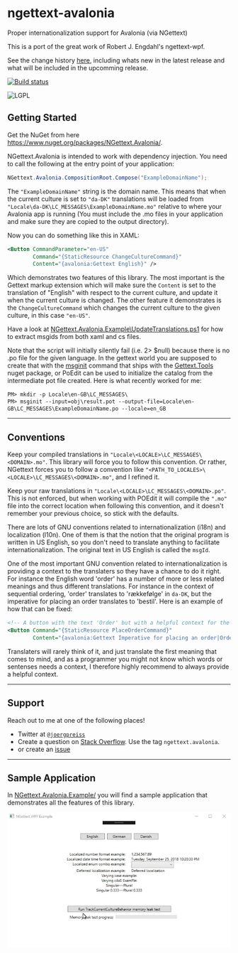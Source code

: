 # ngettext-avalonia
Proper internationalization support for Avalonia (via NGettext)

This is a port of the great work of Robert J. Engdahl's ngettext-wpf.

See the change history <a href="CHANGELOG.md">here</a>, including whats new in the latest release and what will be included in the upcomming release.

[![Build status](https://ci.appveyor.com/api/projects/status/pav95lu9994kplbf?svg=true)](https://ci.appveyor.com/project/Slesa/ngettext-avalonia)

![LGPL](https://www.gnu.org/graphics/lgplv3-88x31.png)

## Getting Started
Get the NuGet from here <a href="https://www.nuget.org/packages/NGettext.Avalonia/">https://www.nuget.org/packages/NGettext.Avalonia/</a>.

NGettext.Avalonia is intended to work with dependency injection.  You need to call the following at the entry point of your application:

```c#
NGettext.Avalonia.CompositionRoot.Compose("ExampleDomainName");
```

The `"ExampleDomainName"` string is the domain name.  This means that when the current culture is set to `"da-DK"` translations will be loaded from `"Locale\da-DK\LC_MESSAGES\ExampleDomainName.mo"` relative to where your Avalonia app is running (You must include the .mo files in your application and make sure they are copied to the output directory).

Now you can do something like this in XAML:

```xml
<Button CommandParameter="en-US" 
        Command="{StaticResource ChangeCultureCommand}" 
        Content="{avalonia:Gettext English}" />
```
Which demonstrates two features of this library.  The most important is the Gettext markup extension which will make sure the `Content` is set to the translation of "English" with respect to the current culture, and update it when the current culture is changed.  The other feature it demonstrates is the `ChangeCultureCommand` which changes the current culture to the given culture, in this case `"en-US"`.

Have a look at <a href="NGettext.Avalonia.Example/UpdateTranslations.ps1">NGettext.Avalonia.Example\UpdateTranslations.ps1</a> for how to extract msgids from both xaml and cs files.  

Note that the script will initially silently fail (i.e. 2> $null) because there is no .po file for the given language.  In the gettext world you are supposed to create that with the <a href="https://www.gnu.org/software/gettext/manual/html_node/Creating.html">msginit</a> command that ships with the <a href="https://www.nuget.org/packages/Gettext.Tools/">Gettext.Tools</a> nuget package, or PoEdit can be used to initialize the catalog from the intermediate pot file created.  Here is what recently worked for me:

```
PM> mkdir -p Locale\en-GB\LC_MESSAGES\
PM> msginit --input=obj\result.pot --output-file=Locale\en-GB\LC_MESSAGES\ExampleDomainName.po --locale=en_GB
```

---

## Conventions
Keep your compiled translations in `"Locale\<LOCALE>\LC_MESSAGES\<DOMAIN>.mo"`.  This library will force you to follow this convention.  Or rather, NGettext forces you to follow a convention like `"<PATH_TO_LOCALES>\<LOCALE>\LC_MESSAGES\<DOMAIN>.mo"`, and I refined it.

Keep your raw translations in `"Locale\<LOCALE>\LC_MESSAGES\<DOMAIN>.po"`.  This is not enforced, but when working with POEdit it will compile the `".mo"` file into the correct location when following this convention, and it doesn't remember your previous choice, so stick with the defaults.

There are lots of GNU conventions related to internationalization (i18n) and localization (l10n).  One of them is that the notion that the original program is written in US English, so you don't need to translate anything to facilitate internationalization.  The original text in US English is called the `msgId`.

One of the most important GNU convention related to internationalization is providing a context to the translaters so they have a chance to do it right.  For instance the English word 'order' has a number of more or less related meanings and thus different translations.  For instance in the context of sequential ordering, 'order' translates to 'rækkefølge' in `da-DK`, but the imperative for placing an order translates to 'bestil'.  Here is an example of how that can be fixed:

```xml
<!-- A button with the text 'Order' but with a helpful context for the translators -->
<Button Command="{StaticResource PlaceOrderCommand}" 
        Content="{avalonia:Gettext Imperative for placing an order|Order}" />
```

Translaters will rarely think of it, and just translate the first meaning that comes to mind, and as a programmer you might not know which words or sentenses needs a context, I therefore highly recommend to always provide a helpful context.

---

## Support

Reach out to me at one of the following places!

- Twitter at <a href="https://twitter.com/joergpreiss" target="_blank">`@joergpreiss`</a>
- Create a question on <a href="https://stackoverflow.com/questions/ask?tags=ngettext.avalonia">Stack Overflow</a>.  Use the tag `ngettext.avalonia`.
- or create an <a href="https://github.com/slesa/ngettext-avalonia/issues">issue</a>

---

## Sample Application

In <a href="NGettext.Avalonia.Example/">NGettext.Avalonia.Example/</a> you will find a sample application that demonstrates all the features of this library.

![Demo](demo.gif)

